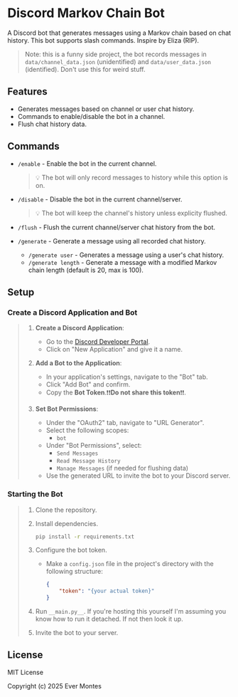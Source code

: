 # Discord Markov Chain Bot

A Discord bot that generates messages using a Markov chain based on chat history. This bot supports slash commands. Inspire by Eliza (RIP).

> Note: this is a funny side project, the bot records messages in `data/channel_data.json` (unidentified) and `data/user_data.json` (identified). Don't use this for weird stuff.

## Features

- Generates messages based on channel or user chat history.
- Commands to enable/disable the bot in a channel.
- Flush chat history data.

## Commands

- `/enable` - Enable the bot in the current channel.

  > 💡 The bot will only record messages to history while this option is on.

- `/disable` - Disable the bot in the current channel/server.
  
  > 💡 The bot will keep the channel's history unless explicity flushed.

- `/flush` - Flush the current channel/server chat history from the bot.
- `/generate` - Generate a message using all recorded chat history.
  - `/generate user` - Generates a message using a user's chat history.
  - `/generate length` - Generate a message with a modified Markov chain length (default is 20, max is 100).

## Setup

### Create a Discord Application and Bot

>1. **Create a Discord Application**:
>    - Go to the [Discord Developer Portal](https://discord.com/developers/applications).
>    - Click on "New Application" and give it a name.
>
>2. **Add a Bot to the Application**:
>    - In your application's settings, navigate to the "Bot" tab.
>    - Click "Add Bot" and confirm.
>    - Copy the **Bot Token**.❗❗**Do not share this token**❗❗.
>
>3. **Set Bot Permissions**:
>    - Under the "OAuth2" tab, navigate to "URL Generator".
>    - Select the following scopes:
>        - `bot`
>    - Under "Bot Permissions", select:
>        - `Send Messages`
>        - `Read Message History`
>        - `Manage Messages` (if needed for flushing data)
>    - Use the generated URL to invite the bot to your Discord server.

### Starting the Bot

>1. Clone the repository.
>2. Install dependencies.
>
>     ```bash
>     pip install -r requirements.txt
>     ```
>
>3. Configure the bot token.
>
>    - Make a `config.json` file in the project's directory with the following structure:
>
>        ```json
>        {
>            "token": "{your actual token}"
>        }
>        ```
>
>4. Run ``__main.py__``. If you're hosting this yourself I'm assuming you know how to run it detached. If not then look it up.
>5. Invite the bot to your server.

## License

MIT License

Copyright (c) 2025 Ever Montes
